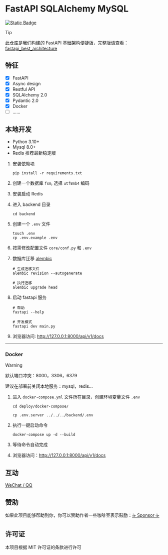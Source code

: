 # FastAPI SQLAlchemy MySQL

[![Static Badge](https://img.shields.io/badge/python-3.10%2B-blue)](https://www.python.org/downloads/)

> [!TIP]
> 此仓库是我们构建的 FastAPI 基础架构便捷版，完整版请查看：
> [fastapi_best_architecture](https://github.com/fastapi-practices/fastapi_best_architecture)

## 特征

- [x] FastAPI
- [x] Async design
- [x] Restful API
- [x] SQLAlchemy 2.0
- [x] Pydantic 2.0
- [x] Docker
- [ ] ......

## 本地开发

* Python 3.10+
* Mysql 8.0+
* Redis 推荐最新稳定版

1. 安装依赖项

   ```shell
   pip install -r requirements.txt
   ```

2. 创建一个数据库 `fsm`, 选择 `utf8mb4` 编码
3. 安装启动 Redis
4. 进入 backend 目录

   ```shell
   cd backend
   ```
   
5. 创建一个 `.env` 文件

   ```shell
   touch .env
   cp .env.example .env
   ```

6. 按需修改配置文件 `core/conf.py` 和 `.env`
7. 数据库迁移 [alembic](https://alembic.sqlalchemy.org/en/latest/tutorial.html)

    ```shell
    # 生成迁移文件
    alembic revision --autogenerate
    
    # 执行迁移
    alembic upgrade head
    ```

8. 启动 fastapi 服务

   ```shell
   # 帮助
   fastapi --help
   
   # 开发模式
   fastapi dev main.py
   ```
   
9. 浏览器访问: http://127.0.0.1:8000/api/v1/docs

---

### Docker

> [!WARNING]
>
> 默认端口冲突：8000，3306，6379
>
> 建议在部署前关闭本地服务：mysql，redis...

1. 进入 `docker-compose.yml` 文件所在目录，创建环境变量文件 `.env`

    ```shell
    cd deploy/docker-compose/
   
    cp .env.server ../../../backend/.env
    ```

2. 执行一键启动命令

    ```shell
    docker-compose up -d --build
    ```

3. 等待命令自动完成
4. 浏览器访问：http://127.0.0.1:8000/api/v1/docs

## 互动

[WeChat / QQ](https://github.com/wu-clan)

## 赞助

如果此项目能够帮助到你，你可以赞助作者一些咖啡豆表示鼓励：[:coffee: Sponsor :coffee:](https://wu-clan.github.io/sponsor/)

## 许可证

本项目根据 MIT 许可证的条款进行许可
